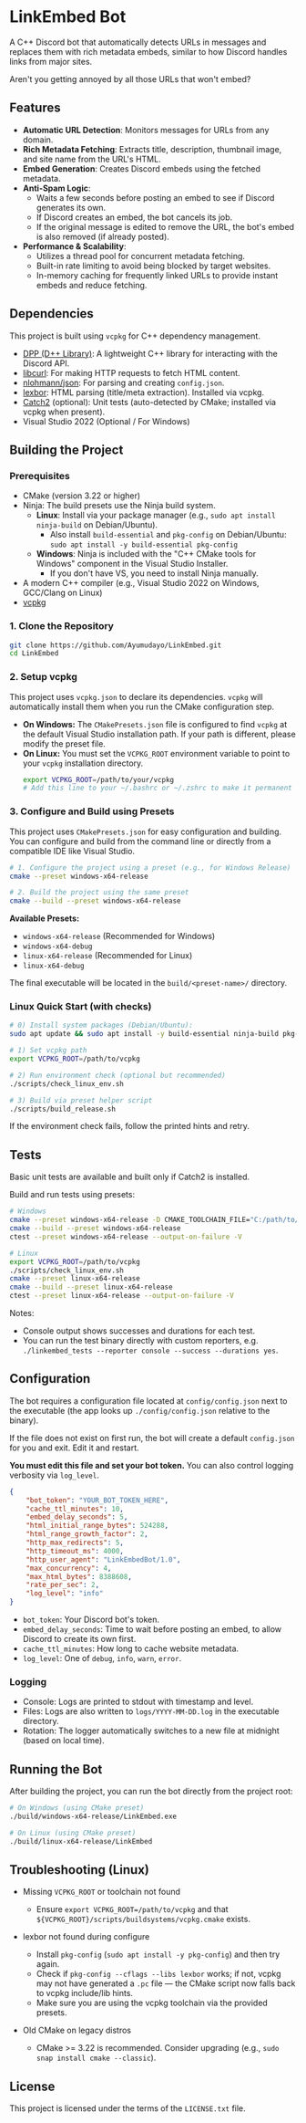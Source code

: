 # LinkEmbed Bot

A C++ Discord bot that automatically detects URLs in messages and replaces them with rich metadata embeds, similar to how Discord handles links from major sites.

Aren't you getting annoyed by all those URLs that won't embed?

## Features

- **Automatic URL Detection**: Monitors messages for URLs from any domain.
- **Rich Metadata Fetching**: Extracts title, description, thumbnail image, and site name from the URL's HTML.
- **Embed Generation**: Creates Discord embeds using the fetched metadata.
- **Anti-Spam Logic**:
    - Waits a few seconds before posting an embed to see if Discord generates its own.
    - If Discord creates an embed, the bot cancels its job.
    - If the original message is edited to remove the URL, the bot's embed is also removed (if already posted).
- **Performance & Scalability**:
    - Utilizes a thread pool for concurrent metadata fetching.
    - Built-in rate limiting to avoid being blocked by target websites.
    - In-memory caching for frequently linked URLs to provide instant embeds and reduce fetching.



## Dependencies

This project is built using `vcpkg` for C++ dependency management.

- [DPP (D++ Library)](https://dpp.dev/): A lightweight C++ library for interacting with the Discord API.
- [libcurl](https://curl.se/libcurl/): For making HTTP requests to fetch HTML content.
- [nlohmann/json](https://github.com/nlohmann/json): For parsing and creating `config.json`.
- [lexbor](https://github.com/lexbor/lexbor): HTML parsing (title/meta extraction). Installed via vcpkg.
- [Catch2](https://github.com/catchorg/Catch2) (optional): Unit tests (auto-detected by CMake; installed via vcpkg when present).
- Visual Studio 2022 (Optional / For Windows)

## Building the Project

### Prerequisites

- CMake (version 3.22 or higher)
- Ninja: The build presets use the Ninja build system.
  - **Linux**: Install via your package manager (e.g., `sudo apt install ninja-build` on Debian/Ubuntu).
    - Also install `build-essential` and `pkg-config` on Debian/Ubuntu: `sudo apt install -y build-essential pkg-config`
  - **Windows**: Ninja is included with the "C++ CMake tools for Windows" component in the Visual Studio Installer.
    - If you don't have VS, you need to install Ninja manually.
- A modern C++ compiler (e.g., Visual Studio 2022 on Windows, GCC/Clang on Linux)
- [vcpkg](https://github.com/microsoft/vcpkg)

### 1. Clone the Repository

```bash
git clone https://github.com/Ayumudayo/LinkEmbed.git
cd LinkEmbed
```

### 2. Setup vcpkg

This project uses `vcpkg.json` to declare its dependencies. `vcpkg` will automatically install them when you run the CMake configuration step.

- **On Windows:** The `CMakePresets.json` file is configured to find `vcpkg` at the default Visual Studio installation path. If your path is different, please modify the preset file.
- **On Linux:** You must set the `VCPKG_ROOT` environment variable to point to your `vcpkg` installation directory.
  ```bash
  export VCPKG_ROOT=/path/to/your/vcpkg
  # Add this line to your ~/.bashrc or ~/.zshrc to make it permanent
  ```

### 3. Configure and Build using Presets

This project uses `CMakePresets.json` for easy configuration and building. You can configure and build from the command line or directly from a compatible IDE like Visual Studio.

```bash
# 1. Configure the project using a preset (e.g., for Windows Release)
cmake --preset windows-x64-release

# 2. Build the project using the same preset
cmake --build --preset windows-x64-release
```

**Available Presets:**
- `windows-x64-release` (Recommended for Windows)
- `windows-x64-debug`
- `linux-x64-release` (Recommended for Linux)
- `linux-x64-debug`

The final executable will be located in the `build/<preset-name>/` directory.

### Linux Quick Start (with checks)

```bash
# 0) Install system packages (Debian/Ubuntu):
sudo apt update && sudo apt install -y build-essential ninja-build pkg-config

# 1) Set vcpkg path
export VCPKG_ROOT=/path/to/vcpkg

# 2) Run environment check (optional but recommended)
./scripts/check_linux_env.sh

# 3) Build via preset helper script
./scripts/build_release.sh
```

If the environment check fails, follow the printed hints and retry.

## Tests

Basic unit tests are available and built only if Catch2 is installed.

Build and run tests using presets:

```bash
# Windows
cmake --preset windows-x64-release -D CMAKE_TOOLCHAIN_FILE="C:/path/to/vcpkg/scripts/buildsystems/vcpkg.cmake"
cmake --build --preset windows-x64-release
ctest --preset windows-x64-release --output-on-failure -V

# Linux
export VCPKG_ROOT=/path/to/vcpkg
./scripts/check_linux_env.sh
cmake --preset linux-x64-release
cmake --build --preset linux-x64-release
ctest --preset linux-x64-release --output-on-failure -V
```

Notes:
- Console output shows successes and durations for each test.
- You can run the test binary directly with custom reporters, e.g. `./linkembed_tests --reporter console --success --durations yes`.

## Configuration

The bot requires a configuration file located at `config/config.json` next to the executable (the app looks up `./config/config.json` relative to the binary).

If the file does not exist on first run, the bot will create a default `config.json` for you and exit. Edit it and restart.

**You must edit this file and set your bot token.** You can also control logging verbosity via `log_level`.

```json
{
    "bot_token": "YOUR_BOT_TOKEN_HERE",
    "cache_ttl_minutes": 10,
    "embed_delay_seconds": 5,
    "html_initial_range_bytes": 524288,
    "html_range_growth_factor": 2,
    "http_max_redirects": 5,
    "http_timeout_ms": 4000,
    "http_user_agent": "LinkEmbedBot/1.0",
    "max_concurrency": 4,
    "max_html_bytes": 8388608,
    "rate_per_sec": 2,
    "log_level": "info"
}
```
- `bot_token`: Your Discord bot's token.
- `embed_delay_seconds`: Time to wait before posting an embed, to allow Discord to create its own first.
- `cache_ttl_minutes`: How long to cache website metadata.
- `log_level`: One of `debug`, `info`, `warn`, `error`.

### Logging

- Console: Logs are printed to stdout with timestamp and level.
- Files: Logs are also written to `logs/YYYY-MM-DD.log` in the executable directory.
- Rotation: The logger automatically switches to a new file at midnight (based on local time).

## Running the Bot

After building the project, you can run the bot directly from the project root:

```bash
# On Windows (using CMake preset)
./build/windows-x64-release/LinkEmbed.exe

# On Linux (using CMake preset)
./build/linux-x64-release/LinkEmbed
```

## Troubleshooting (Linux)

- Missing `VCPKG_ROOT` or toolchain not found
  - Ensure `export VCPKG_ROOT=/path/to/vcpkg` and that `${VCPKG_ROOT}/scripts/buildsystems/vcpkg.cmake` exists.

- lexbor not found during configure
  - Install `pkg-config` (`sudo apt install -y pkg-config`) and then try again.
  - Check if `pkg-config --cflags --libs lexbor` works; if not, vcpkg may not have generated a `.pc` file — the CMake script now falls back to vcpkg include/lib hints.
  - Make sure you are using the vcpkg toolchain via the provided presets.

- Old CMake on legacy distros
  - CMake >= 3.22 is recommended. Consider upgrading (e.g., `sudo snap install cmake --classic`).

## License

This project is licensed under the terms of the `LICENSE.txt` file.
